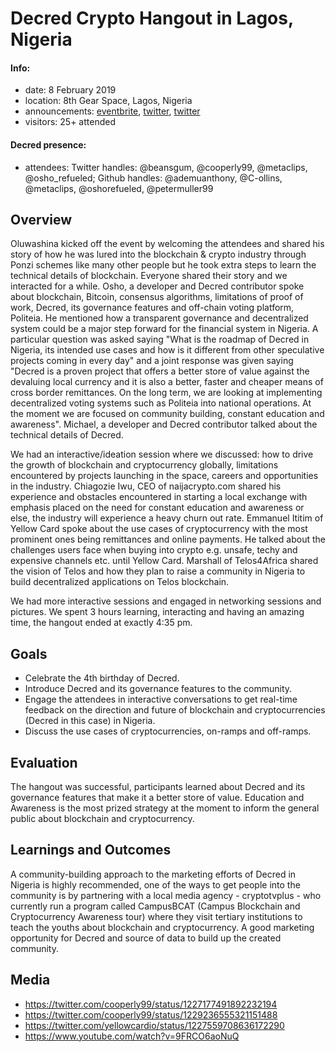 # Decred Crypto Hangout in Lagos, Nigeria

#### Info:

- date: 8 February 2019
- location: 8th Gear Space, Lagos, Nigeria
- announcements: [eventbrite](https://www.eventbrite.com/e/decred-crypto-hangout-learn-about-career-opportunities-in-the-industry-tickets-91830803405), [twitter](https://twitter.com/cooperly99/status/1222929029063495680), [twitter](https://twitter.com/Telos4africa/status/1225321908939431938)
- visitors: 25+ attended

#### Decred presence:

- attendees: Twitter handles: @beansgum, @cooperly99, @metaclips, @osho\_refueled; Github handles: @ademuanthony, @C-ollins, @metaclips, @oshorefueled, @petermuller99

## Overview

Oluwashina kicked off the event by welcoming the attendees and shared his story of how he was lured into the blockchain & crypto industry through Ponzi schemes like many other people but he took extra steps to learn the technical details of blockchain. Everyone shared their story and we interacted for a while. Osho, a developer and Decred contributor spoke about blockchain, Bitcoin, consensus algorithms, limitations of proof of work, Decred, its governance features and off-chain voting platform, Politeia. He mentioned how a transparent governance and decentralized system could be a major step forward for the financial system in Nigeria. A particular question was asked saying "What is the roadmap of Decred in Nigeria, its intended use cases and how is it different from other speculative projects coming in every day" and a joint response was given saying "Decred is a proven project that offers a better store of value against the devaluing local currency and it is also a better, faster and cheaper means of cross border remittances. On the long term, we are looking at implementing decentralized voting systems such as Politeia into national operations. At the moment we are focused on community building, constant education and awareness". Michael, a developer and Decred contributor talked about the technical details of Decred.

We had an interactive/ideation session where we discussed: how to drive the growth of blockchain and cryptocurrency globally, limitations encountered by projects launching in the space, careers and opportunities in the industry. Chiagozie Iwu, CEO of naijacrypto.com shared his experience and obstacles encountered in starting a local exchange with emphasis placed on the need for constant education and awareness or else, the industry will experience a heavy churn out rate. Emmanuel Ititim of Yellow Card spoke about the use cases of cryptocurrency with the most prominent ones being remittances and online payments. He talked about the challenges users face when buying into crypto e.g. unsafe, techy and expensive channels etc. until Yellow Card. Marshall of Telos4Africa shared the vision of Telos and how they plan to raise a community in Nigeria to build decentralized applications on Telos blockchain.

We had more interactive sessions and engaged in networking sessions and pictures. We spent 3 hours learning, interacting and having an amazing time, the hangout ended at exactly 4:35 pm.

## Goals

- Celebrate the 4th birthday of Decred.
- Introduce Decred and its governance features to the community.
- Engage the attendees in interactive conversations to get real-time feedback on the direction and future of blockchain and cryptocurrencies (Decred in this case) in Nigeria.
- Discuss the use cases of cryptocurrencies, on-ramps and off-ramps.

## Evaluation

The hangout was successful, participants learned about Decred and its governance features that make it a better store of value. Education and Awareness is the most prized strategy at the moment to inform the general public about blockchain and cryptocurrency.

## Learnings and Outcomes

A community-building approach to the marketing efforts of Decred in Nigeria is highly recommended, one of the ways to get people into the community is by partnering with a local media agency - cryptotvplus - who currently run a program called CampusBCAT (Campus Blockchain and Cryptocurrency Awareness tour) where they visit tertiary institutions to teach the youths about blockchain and cryptocurrency. A good marketing opportunity for Decred and source of data to build up the created community.

## Media

- https://twitter.com/cooperly99/status/1227177491892232194
- https://twitter.com/cooperly99/status/1229236555321151488
- https://twitter.com/yellowcardio/status/1227559708636172290
- https://www.youtube.com/watch?v=9FRCO6aoNuQ
